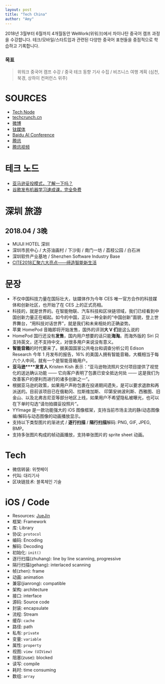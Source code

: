 ```yaml
---
layout: post
title: "Tech China"
author: "Amy"
---
```


2018년 3월부터 6월까지 4개월동안 WeWork(위워크)에서 차이나탄 중국어 캠프 과정을 수강햡니다. 테크/모바일/스타트업과 관련된 다양한 중국어 표현들을 중점적으로 학습하고 기록합니다.

### 목표

> 위워크 중국어 캠프 수강 / 중국 테크 동향 기사 수집 / 비즈니스 여행 계획 (심천, 북경, 상하이 컨퍼런스 위주)

# SOURCES
- [Tech Node](https://technode.com)
- [techcrunch.cn](http://techcrunch.cn)
- [微博](https://weibo.com/login.php)
- [钛媒体](http://www.tmtpost.com/)
- [Baidu AI Conference](http://create.baidu.com/)
- [腾讯](https://www.tencent.com/zh-cn/index.html)
- [腾讯视频](https://v.qq.com/)

# 테크 노드
- [亚马逊妥投模式，了解一下吗？](https://cn.technode.com/post/2018-03-02/amazon-kaudi/)
- [谷歌发布机器学习速成课，完全免费](https://cn.technode.com/post/nodebang/2247494969/)


# 深圳 旅游
## 2018.04 / 3晚
- MUIJI HOTEL 深圳
- 深圳市民中心 / 大芬油画村 / 下沙街 / 南门一坊 / 荔枝公园 / 白石洲
- 深圳软件产业基地 / Shenzhen Software Industry Base
- [CITE2018汇聚六大亮点——缔造智能新生活](http://www.szcec.com/en/)


# 문장
- 不仅中国科技力量在国际壮大，钛媒体作为今年 CES 唯一官方合作的科技媒体和创新社区，也开始了在 CES 上的正式亮相。
- 科技的，就是世界的。在智能物联、汽车科技和区块链领域，我们已经看到中国创新力量正在崛起。如今的中国，正以一种全新的“中国创新”面貌，登上世界舞台，“用科技对话世界”，就是我们和未来相处的正确姿势。
- 苹果 HomePod 音箱即将开始发售，国外的评测**大 V 们**是这么说的
- HomePod 国行还没有**发售**，国内用户想要的话只能**海淘**。而海外版的 Siri 只支持英文，还不支持中文，对很多用户来说没有意义。
- **智能音箱**的时代要来了。据美国国家公共电台和调查分析公司 Edison Research 今年 1 月发布的报告，16% 的美国人拥有智能音箱，大概相当于每六个人中间，就有一个是智能音箱用户。
- **亚马逊****发言人** Kristen Kish 表示：“亚马逊物流照片交付项目提供了视觉化的送达确认功能 —— 它向客户表明了包裹已安全抵达何处 —— 这是我们为改善客户的便利而进行的诸多创新之一”。
- 根据亚马逊的政策，如果用户声称包裹在投递期间遗失，是可以要求退款和再派送的。目前该项目已在俄勒冈、拉斯维加斯、 印第安纳波利斯、西雅图、旧金山、以及北弗吉尼亚等部分地区上线，如果用户不希望隐私被曝光，也可以在下单时勾选“请勿拍摄妥投照片”。
- YYImage 是一款功能强大的 iOS 图像框架，支持当前市场主流的静/动态图像编/解码与动态图像的动画播放显示。
- 支持以下类型图片的渐进式 / **逐行扫描** / **隔行扫描**解码: PNG, GIF, JPEG, BMP。
- 支持多张图片构成的帧动画播放，支持单张图片的 sprite sheet 动画。

# Tech
- 微信转装: 위쳇페이
- 代叫: 대리기사
- 区块链技术: 블록체인 기술

# iOS / Code
- Resources: [JueJin](https://juejin.im/post/5a2df947f265da43163d03ca)
- 框架: Framework
- 库: Library
- 协议: `protocol`
- 编码: Encoding
- 解码: Decoding
- 初始化: `init()`
- 逐行扫描(zhuhang): line by line scanning, progressive
- 隔行扫描(gehang): interlaced scanning
- 帧(zhen): frame
- 动画: animation
- 兼容(jianrong): compatible
- 架构: architecture
- 接口: interface
- 源码: Source code
- 封装: encapsulate
- 流程: Stream
- 缓存: `cache`
- 路径: path
- 私有: `private`
- 变量: `variable`
- 属性: `property`
- 视图: `view (UIView)`
- 阻塞(zuse): blocked
- 读写: compile
- 耗时: time consuming
- 数组: `array`